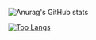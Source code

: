 ![Anurag's GitHub stats](https://github-readme-stats.vercel.app/api?username=Miel-Troch&show_icons=true&theme=merko)

[![Top Langs](https://github-readme-stats.vercel.app/api/top-langs/?username=Miel-Troch&theme=merko)](https://github.com/anuraghazra/github-readme-stats)
